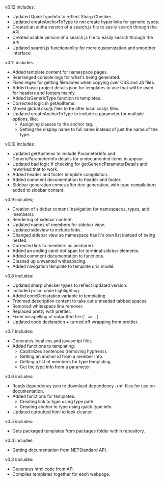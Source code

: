 
v0.12 includes:
* Updated QuickTypeInfo to reflect Sharp Checker.
* Updated createAnchorToType to not create hyperlinks for generic types.
* Created an alpha version of a search.js file to easily search through the API.
* Created usable version of a search.js file to easily search through the API.
* Updated search.js functionanlity for more customization and smoother interface.

v0.11 includes:
* Added template content for namespace pages.
* Rearranged console logs for what's being generated.
* Fixed regex for getting filenames when copying over CSS and JS files.
* Added basic project details json for templates to use that will be used for headers and footers mainly.
* Added isGenericType function to templates.
* Corrected logic in getApiItems.
* Moved global css/js files to be after local css/js files.
* Updated createAnchorToType to include a parameter for multiple options, like:
  * Assigning classes to the anchor tag.
  * Setting the display name to full name instead of just the name of the type.

v0.10 includes:
* Updated getApiItems to include ParameterInfo and GenericParameterInfo details for undocumented items to appear.
* Updated bad logic if checking for getGenericParameterDetails and reworked that to work.
* Added header and footer template compilation.
* Added comment documentation to header and footer.
* Sidebar generation comes after doc generation, with type compilations added to sidebar content.

v0.9 includes;
* Creation of sidebar content (navigation for namespaces, types, and members).
* Rendering of sidebar content.
* Updated names of members for sidebar view.
* Updated sideview to include links.
* Changed sidebar view so namespace has it's own list instead of being nested.
* Corrected link to members as anchored.
* Added an ending caret dot span for terminal sidebar elements.
* Added comment documentation to functions.
* Cleaned up unwanted whitespacing.
* Added navigation template to template uris model.

v0.8 includes:
* Updated sharp checker types to reflect updated version.
* Included prism code highlighting.
* Added codeDeclaration variable to templating.
* Trimmed description content to take out unneeded tabbed spaces.
* Removed whitespace line remover.
* Replaced pretty with prettier.
* Fixed misspelling of outputted file (`` ` => - ``).
* Updated code declaration + turned off wrapping from prettier.

v0.7 includes:
* Generates local css and javascript files.
* Added functions to templating:
  * Capitalizes sentences (removing hyphens).
  * Getting an anchor id from a member info.
  * Getting a list of members for type templating.
  * Get the type info from a parameter

v0.6 includes:
* Reads dependency json to download dependency .xml files for use on documentation.
* Added functions for templates:
  * Creating link to type using type path.
  * Creating anchor to type using quick type info.
* Updated outputted html to look cleaner.

v0.5 includes:
* Gets packaged templates from packages folder within repository.

v0.4 includes:
* Getting documentation from NETStandard API.

v0.3 includes:
* Generates html code from API.
* Compiles templates together for each webpage.

